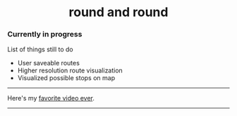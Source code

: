 <h1 align="center">round and round</h1>


### Currently in progress

List of things still to do
- User saveable routes
- Higher resolution route visualization
- Visualized possible stops on map
  
___


Here's my [favorite video ever](https://www.youtube.com/watch?v=dQw4w9WgXcQ).

---

